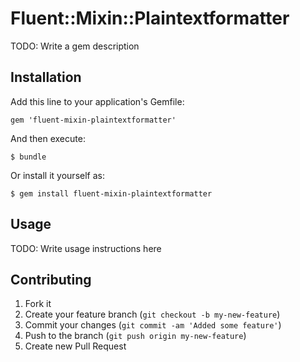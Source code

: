 # Fluent::Mixin::Plaintextformatter

TODO: Write a gem description

## Installation

Add this line to your application's Gemfile:

    gem 'fluent-mixin-plaintextformatter'

And then execute:

    $ bundle

Or install it yourself as:

    $ gem install fluent-mixin-plaintextformatter

## Usage

TODO: Write usage instructions here

## Contributing

1. Fork it
2. Create your feature branch (`git checkout -b my-new-feature`)
3. Commit your changes (`git commit -am 'Added some feature'`)
4. Push to the branch (`git push origin my-new-feature`)
5. Create new Pull Request

